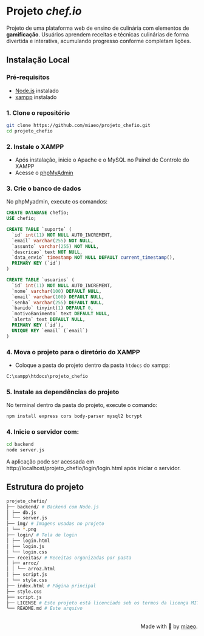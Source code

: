 # Projeto _chef.io_

Projeto de uma plataforma web de ensino de culinária com elementos de **gamificação**. Usuários aprendem receitas e técnicas culinárias de forma divertida e interativa, acumulando progresso conforme completam lições.

## Instalação Local
### Pré-requisitos
- [Node.js](https://nodejs.org/) instalado
- [xampp](https://www.apachefriends.org/pt_br/index.html) instalado

### 1. Clone o repositório

```bash
git clone https://github.com/miaeo/projeto_chefio.git
cd projeto_chefio
```

### 2. Instale o XAMPP
* Após instalação, inicie o Apache e o MySQL no Painel de Controle do XAMPP
* Acesse o [phpMyAdmin](http://localhost/phpmyadmin)

### 3. Crie o banco de dados
No phpMyadmin, execute os comandos:
```sql
CREATE DATABASE chefio;
USE chefio;

CREATE TABLE `suporte` (
  `id` int(11) NOT NULL AUTO_INCREMENT,
  `email` varchar(255) NOT NULL,
  `assunto` varchar(255) NOT NULL,
  `descricao` text NOT NULL,
  `data_envio` timestamp NOT NULL DEFAULT current_timestamp(),
  PRIMARY KEY (`id`)
)

CREATE TABLE `usuarios` (
  `id` int(11) NOT NULL AUTO_INCREMENT,
  `nome` varchar(100) DEFAULT NULL,
  `email` varchar(100) DEFAULT NULL,
  `senha` varchar(255) DEFAULT NULL,
  `banido` tinyint(1) DEFAULT 0,
  `motivoBanimento` text DEFAULT NULL,
  `alerta` text DEFAULT NULL,
  PRIMARY KEY (`id`),
  UNIQUE KEY `email` (`email`)
)
```

### 4. Mova o projeto para o diretório do XAMPP
* Coloque a pasta do projeto dentro da pasta `htdocs` do xampp:
```bash
C:\xampp\htdocs\projeto_chefio
```

### 5. Instale as dependências do projeto
No terminal dentro da pasta do projeto, execute o comando:
```bash
npm install express cors body-parser mysql2 bcrypt
```

### 4. Inicie o servidor com:
```bash
cd backend
node server.js
```

A aplicação pode ser acessada em http://localhost/projeto_chefio/login/login.html após iniciar o servidor.

## Estrutura do projeto
```bash
projeto_chefio/
├── backend/ # Backend com Node.js
│ ├── db.js
│ └── server.js
├── img/ # Imagens usadas no projeto
│ └── *.png
├── login/ # Tela de login
│ ├── login.html
│ ├── login.js
│ └── login.css
├── receitas/ # Receitas organizadas por pasta
│ ├── arroz/
│ │ └── arroz.html
│ ├── script.js
│ └── style.css
├── index.html # Página principal
├── style.css 
├── script.js
├── LICENSE # Este projeto está licenciado sob os termos da licença MIT
└── README.md # Este arquivo
```
<br>
<div align="right">Made with 💜 by <a href="https://github.com/miaeo">miaeo</a>.</div>
